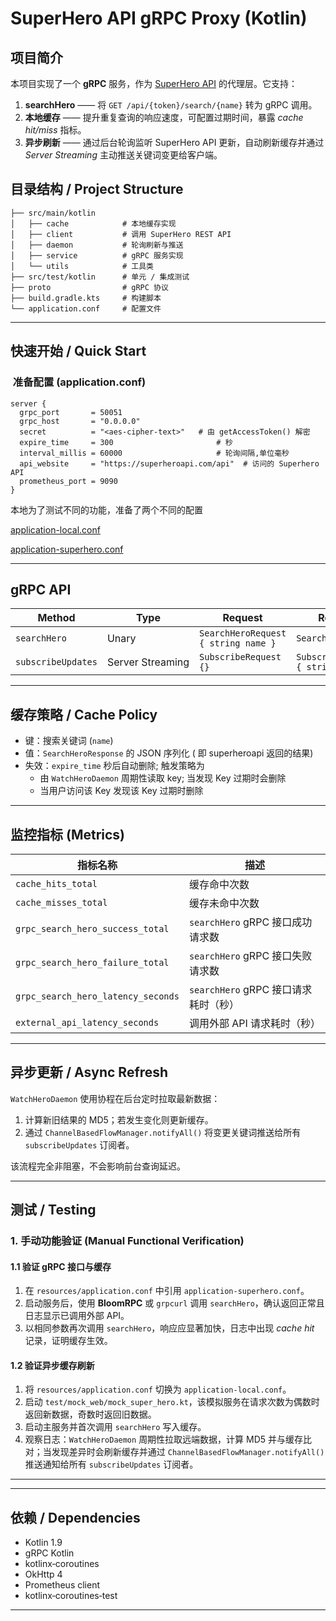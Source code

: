 # SuperHero API gRPC Proxy (Kotlin)

## 项目简介
本项目实现了一个 **gRPC** 服务，作为 [SuperHero API](https://superheroapi.com/) 的代理层。它支持：
1. **searchHero** —— 将 `GET /api/{token}/search/{name}` 转为 gRPC 调用。
2. **本地缓存** —— 提升重复查询的响应速度，可配置过期时间，暴露 *cache hit/miss* 指标。
3. **异步刷新** —— 通过后台轮询监听 SuperHero API 更新，自动刷新缓存并通过 *Server Streaming* 主动推送关键词变更给客户端。



## 目录结构 / Project Structure
```
├── src/main/kotlin
│   ├── cache            # 本地缓存实现
│   ├── client           # 调用 SuperHero REST API
│   ├── daemon           # 轮询刷新与推送
│   ├── service          # gRPC 服务实现
│   └── utils            # 工具类
├── src/test/kotlin      # 单元 / 集成测试
├── proto                # gRPC 协议
├── build.gradle.kts     # 构建脚本
└── application.conf     # 配置文件
```

---

## 快速开始 / Quick Start
###  准备配置 (application.conf)
```hocon
server {
  grpc_port       = 50051
  grpc_host       = "0.0.0.0"
  secret          = "<aes‑cipher‑text>"   # 由 getAccessToken() 解密
  expire_time     = 300                       # 秒
  interval_millis = 60000                     # 轮询间隔,单位毫秒
  api_website     = "https://superheroapi.com/api"  # 访问的 Superhero API
  prometheus_port = 9090
}
```
本地为了测试不同的功能，准备了两个不同的配置

[application-local.conf](src%2Fmain%2Fresources%2Fapplication-local.conf)

[application-superhero.conf](src%2Fmain%2Fresources%2Fapplication-superhero.conf)

---
## gRPC API
| Method | Type | Request | Response |
|--------|------|---------|----------|
| `searchHero` | Unary | `SearchHeroRequest { string name }` | `SearchHeroResponse` |
| `subscribeUpdates` | Server Streaming | `SubscribeRequest {}` | `SubscribeResponse { string keyword }` |

---

## 缓存策略 / Cache Policy
* 键：搜索关键词 (`name`)
* 值：`SearchHeroResponse` 的 JSON 序列化 ( 即 superheroapi 返回的结果)
* 失效：`expire_time` 秒后自动删除; 触发策略为
  * 由 `WatchHeroDaemon` 周期性读取 key; 当发现 Key 过期时会删除
  * 当用户访问该 Key 发现该 Key 过期时删除
---

## 监控指标 (Metrics)

| 指标名称                          | 描述                           |
|----------------------------------|--------------------------------|
| `cache_hits_total`               | 缓存命中次数                   |
| `cache_misses_total`             | 缓存未命中次数                 |
| `grpc_search_hero_success_total` | `searchHero` gRPC 接口成功请求数 |
| `grpc_search_hero_failure_total` | `searchHero` gRPC 接口失败请求数 |
| `grpc_search_hero_latency_seconds` | `searchHero` gRPC 接口请求耗时（秒） |
| `external_api_latency_seconds`   | 调用外部 API 请求耗时（秒）    |

---
## 异步更新 / Async Refresh
`WatchHeroDaemon` 使用协程在后台定时拉取最新数据：
1. 计算新旧结果的 MD5；若发生变化则更新缓存。
2. 通过 `ChannelBasedFlowManager.notifyAll()` 将变更关键词推送给所有 `subscribeUpdates` 订阅者。

该流程完全非阻塞，不会影响前台查询延迟。

---

## 测试 / Testing

### 1. 手动功能验证 (Manual Functional Verification)

#### 1.1 验证 gRPC 接口与缓存
1. 在 `resources/application.conf` 中引用 `application-superhero.conf`。
2. 启动服务后，使用 **BloomRPC** 或 `grpcurl` 调用 `searchHero`，确认返回正常且日志显示已调用外部 API。
3. 以相同参数再次调用 `searchHero`，响应应显著加快，日志中出现 *cache hit* 记录，证明缓存生效。

#### 1.2 验证异步缓存刷新
1. 将 `resources/application.conf` 切换为 `application-local.conf`。
2. 启动 `test/mock_web/mock_super_hero.kt`，该模拟服务在请求次数为偶数时返回新数据，奇数时返回旧数据。
3. 启动主服务并首次调用 `searchHero` 写入缓存。
4. 观察日志：`WatchHeroDaemon` 周期性拉取远端数据，计算 MD5 并与缓存比对；当发现差异时会刷新缓存并通过 `ChannelBasedFlowManager.notifyAll()` 推送通知给所有 `subscribeUpdates` 订阅者。

---

---

## 依赖 / Dependencies
* Kotlin 1.9
* gRPC Kotlin
* kotlinx‑coroutines
* OkHttp 4
* Prometheus client
* kotlinx‑coroutines‑test

---

